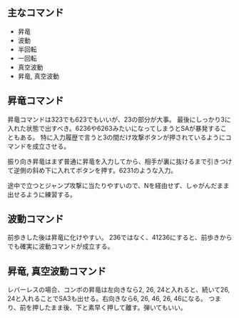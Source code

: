 ## 主なコマンド

- 昇竜
- 波動
- 半回転
- 一回転
- 真空波動
- 昇竜, 真空波動

## 昇竜コマンド

昇竜コマンドは323でも623でもいいが、23の部分が大事。
最後にしっかり3に入れた状態で出すべき。6236や6263みたいになってしまうとSAが暴発することもある。
特に入力履歴で言うと3の間だけ攻撃ボタンが押されているようにコマンドを成立させる。

振り向き昇竜はまず普通に昇竜を入力してから、相手が裏に抜けるまで引きつけて逆側の斜め下に入れてボタンを押す。6231のような入力。

途中で立つとジャンプ攻撃に当たりやすいので、Nを経由せず、しゃがんだまま出せるように練習する。

## 波動コマンド

前歩きした後は昇竜に化けやすい。
236ではなく、41236にすると、前歩きからでも確実に波動コマンドが成立する。

## 昇竜, 真空波動コマンド

レバーレスの場合、コンボの昇竜は左向きなら2, 26, 24と入れると、続いて26, 24と入れることでSA3も出せる。右向きなら6, 26, 46, 26, 46になる。
つまり、前を押したまま後、下と素早く押して離す。弾いてもいい。
